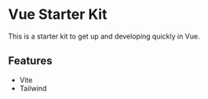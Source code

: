 # Vue Starter Kit

This is a starter kit to get up and developing quickly in Vue.

## Features

- Vite
- Tailwind
